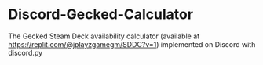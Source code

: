 # Discord-Gecked-Calculator
The Gecked Steam Deck availability calculator (available at https://replit.com/@jplayzgamegm/SDDC?v=1) implemented on Discord with discord.py
